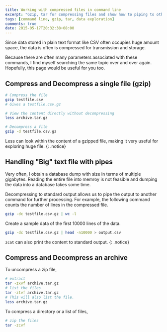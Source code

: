 ```yaml
---
title: Working with compressed files in command line
excerpt: "Gzip, tar for compressing files and show how to piping to other commands."
tags: [command line, gzip, tar, data exploration]
comments: true
date: 2015-05-17T20:32:38+08:00
---
```



Since data stored in plain text format like CSV often occupies huge amount space, the data is often is compressed for transmission and storage. 

Because there are often many parameters associated with these commands, I find myself searching the same topic over and over again.  Hopefully, this page would be useful for you too. 

## Compress and Decompress a single file (gzip)


```bash
# Compress the file 
gzip testfile.csv
# Gives a testfile.csv.gz

# View the content directly without decompressing
less archive.tar.gz

# Decompress a file 
gzip -d testfile.csv.gz

```

Less can look within the content of a gzipped file, making it very useful for exploring huge file. 
{: .notice}

## Handling "Big" text file with pipes
Very often, I obtain a database dump with size in terms of multiple gigabytes.  Reading the entire file into memroy is not feasible and dumping the data into a database takes some time.

Decompressing to standard output allows us to pipe the output to another command for further processing.   For example, the following command counts the number of lines in the compressed file. 
```bash
gzip -dc testfile.csv.gz | wc -l
```

Create a sample data of the first 10000 lines of the data. 
```bash
gzip -dc testfile.csv.gz | head -n10000 > output.csv
```

`zcat` can also print the content to standard output.
{: .notice}


## Compress and Decompress an archive 
To uncompress a zip file, 
```bash
# extract
tar -zxvf archive.tar.gz
# list the files
tar -ztvf archive.tar.gz
# This will also list the file.
less archive.tar.gz
```

To compress a directory or a list of files, 
```bash
# zip the files
tar -zcvf
```


